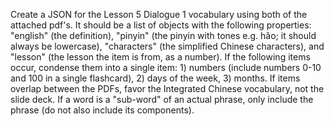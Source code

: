 Create a JSON for the Lesson 5 Dialogue 1 vocabulary using both of the attached pdf's. It should be a list of objects with the following properties: "english" (the definition), "pinyin" (the pinyin with tones e.g. hǎo; it should always be lowercase), "characters" (the simplified Chinese characters), and "lesson" (the lesson the item is from, as a number). If the following items occur, condense them into a single item: 1) numbers (include numbers 0-10 and 100 in a single flashcard), 2) days of the week, 3) months. If items overlap between the PDFs, favor the Integrated Chinese vocabulary, not the slide deck. If a word is a "sub-word" of an actual phrase, only include the phrase (do not also include its components).
